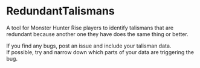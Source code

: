 # RedundantTalismans
A tool for Monster Hunter Rise players to identify talismans that are redundant because another one they have does the same thing or better.

If you find any bugs, post an issue and include your talisman data.
<br>If possible, try and narrow down which parts of your data are triggering the bug.
